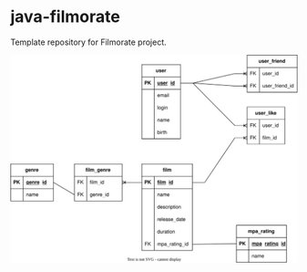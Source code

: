 # java-filmorate
Template repository for Filmorate project.

![DB Schema of Filmorate Project](/src/main/resources/static/FilmorateDB.svg)
